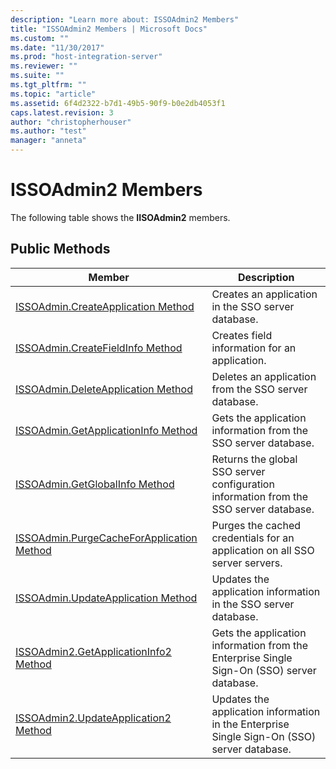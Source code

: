 ```yaml
---
description: "Learn more about: ISSOAdmin2 Members"
title: "ISSOAdmin2 Members | Microsoft Docs"
ms.custom: ""
ms.date: "11/30/2017"
ms.prod: "host-integration-server"
ms.reviewer: ""
ms.suite: ""
ms.tgt_pltfrm: ""
ms.topic: "article"
ms.assetid: 6f4d2322-b7d1-49b5-90f9-b0e2db4053f1
caps.latest.revision: 3
author: "christopherhouser"
ms.author: "test"
manager: "anneta"
---
```

# ISSOAdmin2 Members
The following table shows the **IISOAdmin2** members.  
  
## Public Methods  
  
|Member|Description|  
|------------|-----------------|  
|[ISSOAdmin.CreateApplication Method](../esso/issoadmin-createapplication-method.md)|Creates an application in the SSO server database.|  
|[ISSOAdmin.CreateFieldInfo Method](../esso/issoadmin-createfieldinfo-method.md)|Creates field information for an application.|  
|[ISSOAdmin.DeleteApplication Method](../esso/issoadmin-deleteapplication-method.md)|Deletes an application from the SSO server database.|  
|[ISSOAdmin.GetApplicationInfo Method](../esso/issoadmin-getapplicationinfo-method.md)|Gets the application information from the SSO server database.|  
|[ISSOAdmin.GetGlobalInfo Method](../esso/issoadmin-getglobalinfo-method.md)|Returns the global SSO server configuration information from the SSO server database.|  
|[ISSOAdmin.PurgeCacheForApplication Method](../esso/issoadmin-purgecacheforapplication-method.md)|Purges the cached credentials for an application on all SSO server servers.|  
|[ISSOAdmin.UpdateApplication Method](../esso/issoadmin-updateapplication-method.md)|Updates the application information in the SSO server database.|  
|[ISSOAdmin2.GetApplicationInfo2 Method](../esso/issoadmin2-getapplicationinfo2-method.md)|Gets the application information from the Enterprise Single Sign-On (SSO) server database.|  
|[ISSOAdmin2.UpdateApplication2 Method](../esso/issoadmin2-updateapplication2-method.md)|Updates the application information in the Enterprise Single Sign-On (SSO) server database.|
